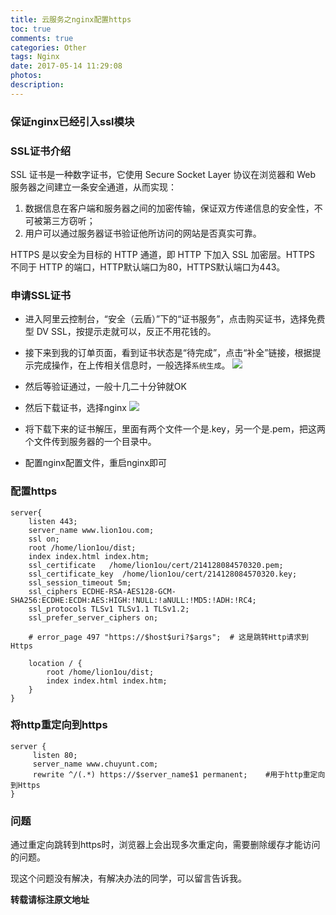 ```yaml
---
title: 云服务之nginx配置https
toc: true
comments: true
categories: Other
tags: Nginx
date: 2017-05-14 11:29:08
photos:
description:
---
```


<!--more-->

### 保证nginx已经引入ssl模块

### SSL证书介绍

SSL 证书是一种数字证书，它使用 Secure Socket Layer 协议在浏览器和 Web 服务器之间建立一条安全通道，从而实现：
1. 数据信息在客户端和服务器之间的加密传输，保证双方传递信息的安全性，不可被第三方窃听；
2. 用户可以通过服务器证书验证他所访问的网站是否真实可靠。

HTTPS 是以安全为目标的 HTTP 通道，即 HTTP 下加入 SSL 加密层。HTTPS 不同于 HTTP 的端口，HTTP默认端口为80，HTTPS默认端口为443。

### 申请SSL证书

* 进入阿里云控制台，“安全（云盾）”下的“证书服务”，点击购买证书，选择免费型 DV SSL，按提示走就可以，反正不用花钱的。
* 接下来到我的订单页面，看到证书状态是“待完成”，点击“补全”链接，根据提示完成操作，在上传相关信息时，一般选择`系统生成`。
![](https://ws3.sinaimg.cn/large/006tNbRwgy1fgdmbplogfj30u5077mx8.jpg)
* 然后等验证通过，一般十几二十分钟就OK
* 然后下载证书，选择nginx
![](https://ws4.sinaimg.cn/large/006tNbRwgy1fgdm7pqa91j30tm0amweh.jpg)

* 将下载下来的证书解压，里面有两个文件一个是.key，另一个是.pem，把这两个文件传到服务器的一个目录中。
* 配置nginx配置文件，重启nginx即可

### 配置https

```shell
server{
    listen 443;
    server_name www.lion1ou.com;
    ssl on;
    root /home/lion1ou/dist;
    index index.html index.htm;
    ssl_certificate   /home/lion1ou/cert/214128084570320.pem;
    ssl_certificate_key  /home/lion1ou/cert/214128084570320.key;
    ssl_session_timeout 5m;
    ssl_ciphers ECDHE-RSA-AES128-GCM-SHA256:ECDHE:ECDH:AES:HIGH:!NULL:!aNULL:!MD5:!ADH:!RC4;
    ssl_protocols TLSv1 TLSv1.1 TLSv1.2;
    ssl_prefer_server_ciphers on;

    # error_page 497 "https://$host$uri?$args";  # 这是跳转Http请求到Https

    location / {
        root /home/lion1ou/dist;
        index index.html index.htm;
    }
}
```

### 将http重定向到https
```shell
server {
     listen 80;
     server_name www.chuyunt.com;
     rewrite ^/(.*) https://$server_name$1 permanent;    #用于http重定向到Https
}
```

### 问题

通过重定向跳转到https时，浏览器上会出现多次重定向，需要删除缓存才能访问的问题。   

现这个问题没有解决，有解决办法的同学，可以留言告诉我。


**转载请标注原文地址**


